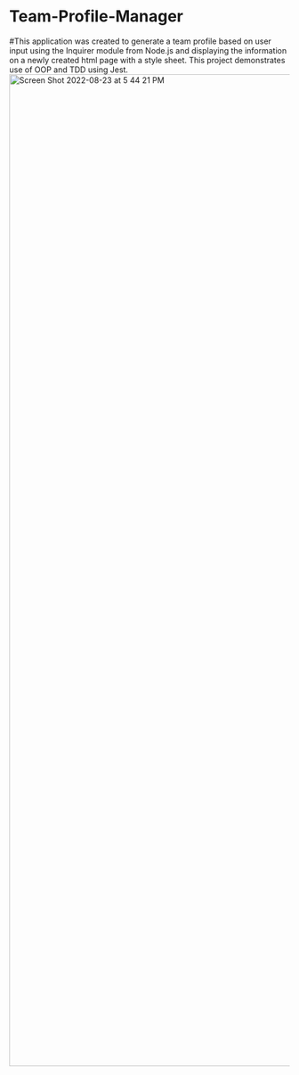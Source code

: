 # Team-Profile-Manager
#This application was created to generate a team profile based on user input using the Inquirer module from Node.js and displaying the information on a newly created html page with a style sheet. This project demonstrates use of OOP and TDD using Jest.
<img width="1779" alt="Screen Shot 2022-08-23 at 5 44 21 PM" src="https://user-images.githubusercontent.com/107019893/186290450-3eb7fc35-834d-4414-b3e7-c48c1eae96d6.png">
